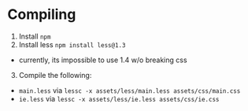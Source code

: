 # Compiling

1. Install `npm`
2. Install less `npm install less@1.3`
  - currently, its impossible to use 1.4 w/o breaking css
3. Compile the following:
  - `main.less` via `lessc -x assets/less/main.less assets/css/main.css`
  - `ie.less` via `lessc -x assets/less/ie.less assets/css/ie.css`
